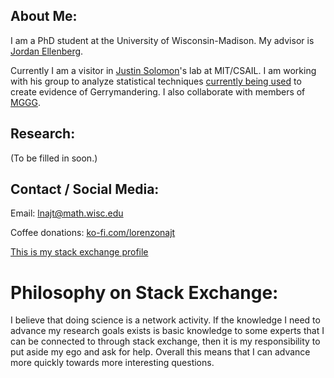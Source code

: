 ## About Me:
I am a PhD student at the University of Wisconsin-Madison. My advisor is [Jordan Ellenberg](http://www.math.wisc.edu/~ellenber/).

Currently I am a visitor in [Justin Solomon](https://people.csail.mit.edu/jsolomon/)'s lab at MIT/CSAIL. I am working with his group to analyze statistical techniques [currently being used](https://arxiv.org/abs/1801.03783) to create evidence of Gerrymandering. I also collaborate with members of [MGGG](https://mggg.org/).

## Research:

(To be filled in soon.)

## Contact / Social Media:

Email: lnajt@math.wisc.edu

Coffee donations: [ko-fi.com/lorenzonajt](https://ko-fi.com/lorenzonajt)

[This is my stack exchange profile](https://stackexchange.com/users/2174622/lorenzo) 

# Philosophy on Stack Exchange:

I believe that doing science is a network activity. If the knowledge I need to advance my research goals exists is basic knowledge to some experts that I can be connected to through stack exchange, then it is my responsibility to put aside my ego and ask for help. Overall this means that I can advance more quickly towards more interesting questions.

